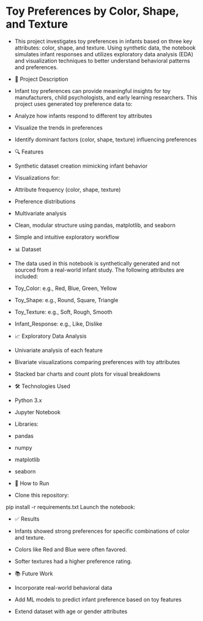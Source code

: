 # Toy Preferences by Color, Shape, and Texture
* This project investigates toy preferences in infants based on three key attributes: color, shape, and texture. Using synthetic data, the notebook simulates infant responses and utilizes exploratory data analysis (EDA) and visualization techniques to better understand behavioral patterns and preferences.

* 📌 Project Description
- Infant toy preferences can provide meaningful insights for toy manufacturers, child psychologists, and early learning researchers. This project uses generated toy preference data to:

- Analyze how infants respond to different toy attributes

- Visualize the trends in preferences

- Identify dominant factors (color, shape, texture) influencing preferences

* 🔍 Features
- Synthetic dataset creation mimicking infant behavior

- Visualizations for:

- Attribute frequency (color, shape, texture)

- Preference distributions

- Multivariate analysis

- Clean, modular structure using pandas, matplotlib, and seaborn

- Simple and intuitive exploratory workflow

* 📊 Dataset
- The data used in this notebook is synthetically generated and not sourced from a real-world infant study. The following attributes are included:

- Toy_Color: e.g., Red, Blue, Green, Yellow

- Toy_Shape: e.g., Round, Square, Triangle

- Toy_Texture: e.g., Soft, Rough, Smooth

- Infant_Response: e.g., Like, Dislike

* 📈 Exploratory Data Analysis
- Univariate analysis of each feature

- Bivariate visualizations comparing preferences with toy attributes

- Stacked bar charts and count plots for visual breakdowns

* 🛠️ Technologies Used
- Python 3.x

- Jupyter Notebook

- Libraries:

- pandas

- numpy

- matplotlib

- seaborn

* 🚀 How to Run
- Clone this repository:

pip install -r requirements.txt
Launch the notebook:

* ✅ Results
- Infants showed strong preferences for specific combinations of color and texture.

- Colors like Red and Blue were often favored.

- Softer textures had a higher preference rating.

* 📚 Future Work
- Incorporate real-world behavioral data

- Add ML models to predict infant preference based on toy features

- Extend dataset with age or gender attributes


